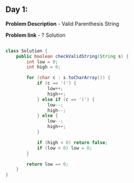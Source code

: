 
##  Day 1:
**Problem Description** - Valid Parenthesis String

**Problem link** - ?
Solution
```java

class Solution {
    public boolean checkValidString(String s) {
        int low = 0;  
        int high = 0; 

        for (char c : s.toCharArray()) {
            if (c == '(') {
                low++;
                high++;
            } else if (c == ')') {
                low--;
                high--;
            } else { 
                low--;     
                high++;   
            }

            if (high < 0) return false; 
            if (low < 0) low = 0;
        }

        return low == 0;
    }
}



```
